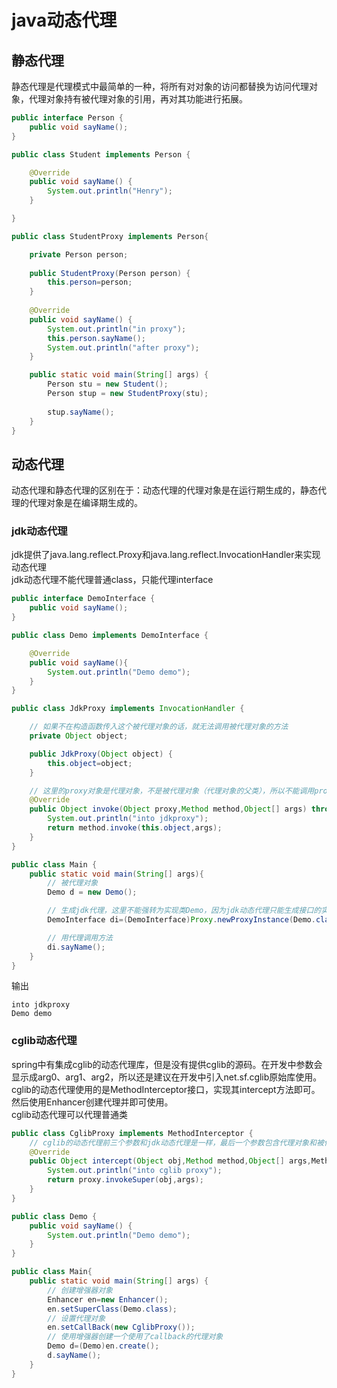 # java动态代理

## 静态代理

静态代理是代理模式中最简单的一种，将所有对对象的访问都替换为访问代理对象，代理对象持有被代理对象的引用，再对其功能进行拓展。

``` java
public interface Person {
    public void sayName();
}

public class Student implements Person {

    @Override
    public void sayName() {
        System.out.println("Henry");
    }

}

public class StudentProxy implements Person{

    private Person person;
    
    public StudentProxy(Person person) {
        this.person=person;
    }
    
    @Override
    public void sayName() {
        System.out.println("in proxy");
        this.person.sayName();
        System.out.println("after proxy");
    }

    public static void main(String[] args) {
        Person stu = new Student();
        Person stup = new StudentProxy(stu);
        
        stup.sayName();
    }
}
```

## 动态代理

动态代理和静态代理的区别在于：动态代理的代理对象是在运行期生成的，静态代理的代理对象是在编译期生成的。

### jdk动态代理

jdk提供了java.lang.reflect.Proxy和java.lang.reflect.InvocationHandler来实现动态代理  
jdk动态代理不能代理普通class，只能代理interface

``` java
public interface DemoInterface {
    public void sayName();
}

public class Demo implements DemoInterface {

    @Override
    public void sayName(){
        System.out.println("Demo demo");
    }
}

public class JdkProxy implements InvocationHandler {

    // 如果不在构造函数传入这个被代理对象的话，就无法调用被代理对象的方法
    private Object object;

    public JdkProxy(Object object) {
        this.object=object;
    }

    // 这里的proxy对象是代理对象，不是被代理对象（代理对象的父类），所以不能调用proxy的method，会导致循环调用从而oom。
    @Override
    public Object invoke(Object proxy,Method method,Object[] args) throws Throwable {
        System.out.println("into jdkproxy");
        return method.invoke(this.object,args);
    }
}

public class Main {
    public static void main(String[] args){
        // 被代理对象
        Demo d = new Demo();

        // 生成jdk代理，这里不能强转为实现类Demo，因为jdk动态代理只能生成接口的实例
        DemoInterface di=(DemoInterface)Proxy.newProxyInstance(Demo.class.getClassLoader(),Demo.class.getInterfaces(),new JdkProxy(d));

        // 用代理调用方法
        di.sayName();
    }
}
```

输出

``` console output
into jdkproxy
Demo demo
```

### cglib动态代理

spring中有集成cglib的动态代理库，但是没有提供cglib的源码。在开发中参数会显示成arg0、arg1、arg2，所以还是建议在开发中引入net.sf.cglib原始库使用。  
cglib的动态代理使用的是MethodInterceptor接口，实现其intercept方法即可。然后使用Enhancer创建代理并即可使用。  
cglib动态代理可以代理普通类

``` java
public class CglibProxy implements MethodInterceptor {
    // cglib的动态代理前三个参数和jdk动态代理是一样，最后一个参数包含代理对象和被代理对象的方法，也就是当前代理方法的父方法。所以用invokeSuper就可以调用到被代理对象的方法。
    @Override
    public Object intercept(Object obj,Method method,Object[] args,MethodProxy proxy) {
        System.out.println("into cglib proxy");
        return proxy.invokeSuper(obj,args);
    }
}

public class Demo {
    public void sayName() {
        System.out.println("Demo demo");
    }
}

public class Main{
    public static void main(String[] args) {
        // 创建增强器对象
        Enhancer en=new Enhancer();
        en.setSuperClass(Demo.class);
        // 设置代理对象
        en.setCallBack(new CglibProxy());
        // 使用增强器创建一个使用了callback的代理对象
        Demo d=(Demo)en.create();
        d.sayName();
    }
}
```
